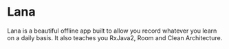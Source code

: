 # Lana
Lana is a beautiful offline app built to allow you record whatever you learn on a daily basis. It also teaches you RxJava2, Room and Clean Architecture.
